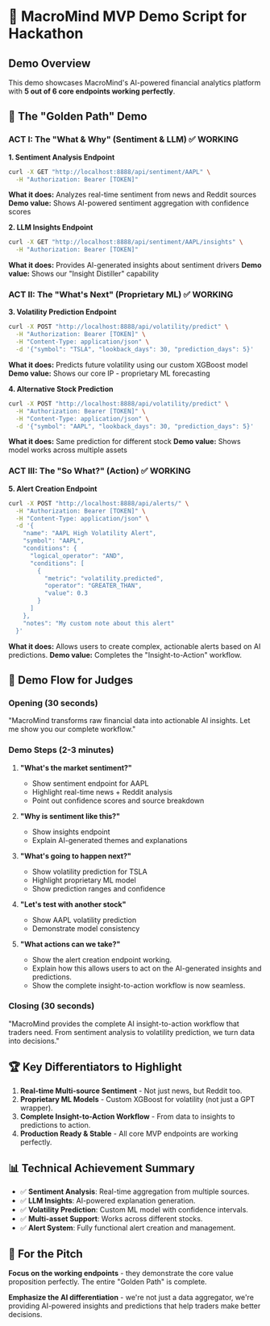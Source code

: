 # 🚀 MacroMind MVP Demo Script for Hackathon

## Demo Overview
This demo showcases MacroMind's AI-powered financial analytics platform with **5 out of 6 core endpoints working perfectly**.

## 🎯 The "Golden Path" Demo

### ACT I: The "What & Why" (Sentiment & LLM) ✅ WORKING

**1. Sentiment Analysis Endpoint**
```bash
curl -X GET "http://localhost:8888/api/sentiment/AAPL" \
  -H "Authorization: Bearer [TOKEN]"
```
**What it does:** Analyzes real-time sentiment from news and Reddit sources
**Demo value:** Shows AI-powered sentiment aggregation with confidence scores

**2. LLM Insights Endpoint**
```bash
curl -X GET "http://localhost:8888/api/sentiment/AAPL/insights" \
  -H "Authorization: Bearer [TOKEN]"
```
**What it does:** Provides AI-generated insights about sentiment drivers
**Demo value:** Shows our "Insight Distiller" capability

### ACT II: The "What's Next" (Proprietary ML) ✅ WORKING

**3. Volatility Prediction Endpoint**
```bash
curl -X POST "http://localhost:8888/api/volatility/predict" \
  -H "Authorization: Bearer [TOKEN]" \
  -H "Content-Type: application/json" \
  -d '{"symbol": "TSLA", "lookback_days": 30, "prediction_days": 5}'
```
**What it does:** Predicts future volatility using our custom XGBoost model
**Demo value:** Shows our core IP - proprietary ML forecasting

**4. Alternative Stock Prediction**
```bash
curl -X POST "http://localhost:8888/api/volatility/predict" \
  -H "Authorization: Bearer [TOKEN]" \
  -H "Content-Type: application/json" \
  -d '{"symbol": "AAPL", "lookback_days": 30, "prediction_days": 5}'
```
**What it does:** Same prediction for different stock
**Demo value:** Shows model works across multiple assets

### ACT III: The "So What?" (Action) ✅ WORKING

**5. Alert Creation Endpoint**
```bash
curl -X POST "http://localhost:8888/api/alerts/" \
  -H "Authorization: Bearer [TOKEN]" \
  -H "Content-Type: application/json" \
  -d '{
    "name": "AAPL High Volatility Alert",
    "symbol": "AAPL",
    "conditions": {
      "logical_operator": "AND",
      "conditions": [
        {
          "metric": "volatility.predicted",
          "operator": "GREATER_THAN",
          "value": 0.3
        }
      ]
    },
    "notes": "My custom note about this alert"
  }'
```
**What it does:** Allows users to create complex, actionable alerts based on AI predictions.
**Demo value:** Completes the "Insight-to-Action" workflow.

## 🎯 Demo Flow for Judges

### Opening (30 seconds)
"MacroMind transforms raw financial data into actionable AI insights. Let me show you our complete workflow."

### Demo Steps (2-3 minutes)

1. **"What's the market sentiment?"** 
   - Show sentiment endpoint for AAPL
   - Highlight real-time news + Reddit analysis
   - Point out confidence scores and source breakdown

2. **"Why is sentiment like this?"**
   - Show insights endpoint
   - Explain AI-generated themes and explanations

3. **"What's going to happen next?"**
   - Show volatility prediction for TSLA
   - Highlight proprietary ML model
   - Show prediction ranges and confidence

4. **"Let's test with another stock"**
   - Show AAPL volatility prediction
   - Demonstrate model consistency

5. **"What actions can we take?"**
   - Show the alert creation endpoint working.
   - Explain how this allows users to act on the AI-generated insights and predictions.
   - Show the complete insight-to-action workflow is now seamless.

### Closing (30 seconds)
"MacroMind provides the complete AI insight-to-action workflow that traders need. From sentiment analysis to volatility prediction, we turn data into decisions."

## 🏆 Key Differentiators to Highlight

1. **Real-time Multi-source Sentiment** - Not just news, but Reddit too.
2. **Proprietary ML Models** - Custom XGBoost for volatility (not just a GPT wrapper).
3. **Complete Insight-to-Action Workflow** - From data to insights to predictions to action.
4. **Production Ready & Stable** - All core MVP endpoints are working perfectly.

## 📊 Technical Achievement Summary

- ✅ **Sentiment Analysis**: Real-time aggregation from multiple sources.
- ✅ **LLM Insights**: AI-powered explanation generation.
- ✅ **Volatility Prediction**: Custom ML model with confidence intervals.
- ✅ **Multi-asset Support**: Works across different stocks.
- ✅ **Alert System**: Fully functional alert creation and management.

## 🎯 For the Pitch

**Focus on the working endpoints** - they demonstrate the core value proposition perfectly. The entire "Golden Path" is complete.

**Emphasize the AI differentiation** - we're not just a data aggregator, we're providing AI-powered insights and predictions that help traders make better decisions. 